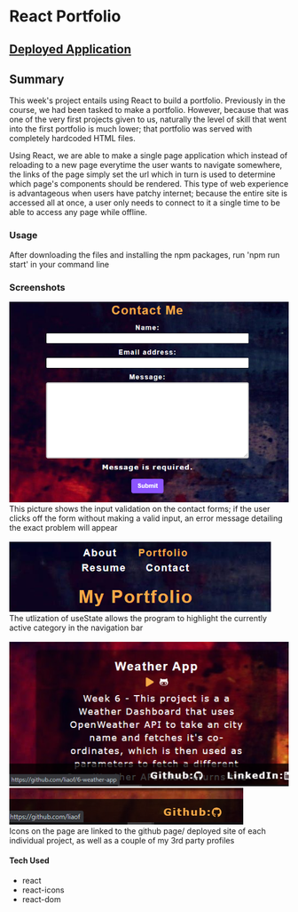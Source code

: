 # React Portfolio

## [Deployed Application](https://liaof.github.io/challenge-20/)

## Summary
This week's project entails using React to build a portfolio. Previously in the course, we had been tasked to make a portfolio. However, because that was one of the very first projects 
given to us, naturally the level of skill that went into the first portfolio is much lower; that portfolio was served with completely hardcoded HTML files.

Using React, we are able to make a single page application which instead of reloading to a new page everytime the user wants to navigate somewhere, the links of the page simply set the url which
in turn is used to determine which page's components should be rendered. This type of web experience is advantageous when users have patchy internet; because the entire site is accessed all at once, a user only needs to connect to it a single time to be able to access any page while offline.

### Usage
After downloading the files and installing the npm packages, run 'npm run start' in your command line

### Screenshots
![Input Validation](./screenshots/inputcheck.png)</br>
This picture shows the input validation on the contact forms; if the user clicks off the form without making a valid input, an error message detailing the exact problem will appear</br></br>
![Current Category Highlighted](/screenshots/currentcategory.png)</br>
The utlization of useState allows the program to highlight the currently active category in the navigation bar</br></br>
![Link to Projects](./screenshots/applink.png) </br>
![Link to 3rd party profiles](./screenshots/gitlink.png)</br>
Icons on the page are linked to the github page/ deployed site of each individual project, as well as a couple of my 3rd party profiles

#### Tech Used</br>
- react</br>
- react-icons</br>
- react-dom</br>